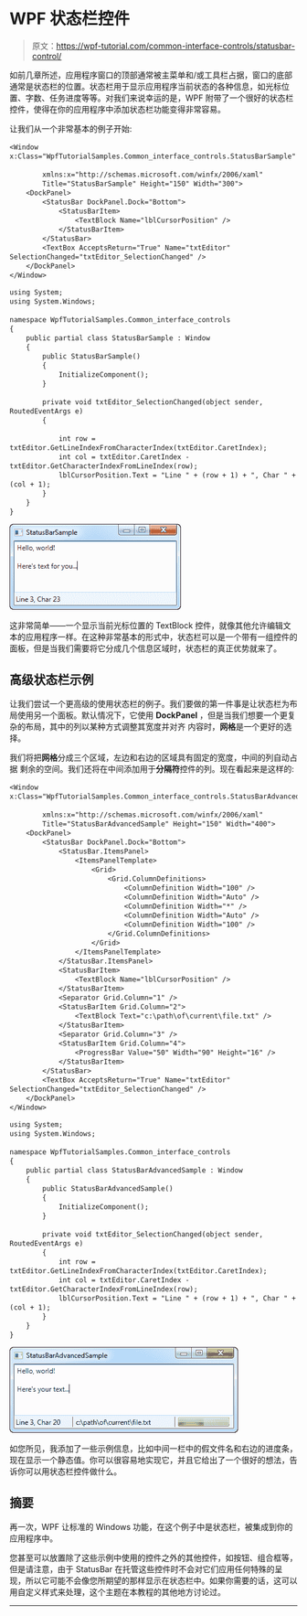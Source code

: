 # WPF 状态栏控件

> 原文：<https://wpf-tutorial.com/common-interface-controls/statusbar-control/>

如前几章所述，应用程序窗口的顶部通常被主菜单和/或工具栏占据，窗口的底部通常是状态栏的位置。状态栏用于显示应用程序当前状态的各种信息，如光标位置、字数、任务进度等等。对我们来说幸运的是，WPF 附带了一个很好的状态栏控件，使得在你的应用程序中添加状态栏功能变得非常容易。

让我们从一个非常基本的例子开始:

```
<Window x:Class="WpfTutorialSamples.Common_interface_controls.StatusBarSample"

        xmlns:x="http://schemas.microsoft.com/winfx/2006/xaml"
        Title="StatusBarSample" Height="150" Width="300">
	<DockPanel>
		<StatusBar DockPanel.Dock="Bottom">
			<StatusBarItem>
				<TextBlock Name="lblCursorPosition" />
			</StatusBarItem>
		</StatusBar>
		<TextBox AcceptsReturn="True" Name="txtEditor" SelectionChanged="txtEditor_SelectionChanged" />
	</DockPanel>
</Window>
```

```
using System;
using System.Windows;

namespace WpfTutorialSamples.Common_interface_controls
{
	public partial class StatusBarSample : Window
	{
		public StatusBarSample()
		{
			InitializeComponent();
		}

		private void txtEditor_SelectionChanged(object sender, RoutedEventArgs e)
		{

			int row = txtEditor.GetLineIndexFromCharacterIndex(txtEditor.CaretIndex);
			int col = txtEditor.CaretIndex - txtEditor.GetCharacterIndexFromLineIndex(row);
			lblCursorPosition.Text = "Line " + (row + 1) + ", Char " + (col + 1);
		}
	}
}
```

![](img/4331623ba4be7f5b8ae61f39c7ba0bda.png "A simple WPF StatusBar control")

这非常简单——一个显示当前光标位置的 TextBlock 控件，就像其他允许编辑文本的应用程序一样。在这种非常基本的形式中，状态栏可以是一个带有一组控件的面板，但是当我们需要将它分成几个信息区域时，状态栏的真正优势就来了。

<input type="hidden" name="IL_IN_ARTICLE">

## 高级状态栏示例

让我们尝试一个更高级的使用状态栏的例子。我们要做的第一件事是让状态栏为布局使用另一个面板。默认情况下，它使用 **DockPanel** ，但是当我们想要一个更复杂的布局，其中的列以某种方式调整其宽度并对齐 内容时，**网格**是一个更好的选择。

我们将把**网格**分成三个区域，左边和右边的区域具有固定的宽度，中间的列自动占据 剩余的空间。我们还将在中间添加用于**分隔符**控件的列。现在看起来是这样的:

```
<Window x:Class="WpfTutorialSamples.Common_interface_controls.StatusBarAdvancedSample"

        xmlns:x="http://schemas.microsoft.com/winfx/2006/xaml"
        Title="StatusBarAdvancedSample" Height="150" Width="400">
    <DockPanel>
        <StatusBar DockPanel.Dock="Bottom">
            <StatusBar.ItemsPanel>
                <ItemsPanelTemplate>
                    <Grid>
                        <Grid.ColumnDefinitions>
                            <ColumnDefinition Width="100" />
                            <ColumnDefinition Width="Auto" />
                            <ColumnDefinition Width="*" />
                            <ColumnDefinition Width="Auto" />
                            <ColumnDefinition Width="100" />
                        </Grid.ColumnDefinitions>
                    </Grid>
                </ItemsPanelTemplate>
            </StatusBar.ItemsPanel>
            <StatusBarItem>
                <TextBlock Name="lblCursorPosition" />
            </StatusBarItem>
            <Separator Grid.Column="1" />
            <StatusBarItem Grid.Column="2">
                <TextBlock Text="c:\path\of\current\file.txt" />
            </StatusBarItem>
            <Separator Grid.Column="3" />
            <StatusBarItem Grid.Column="4">
                <ProgressBar Value="50" Width="90" Height="16" />
            </StatusBarItem>
        </StatusBar>
        <TextBox AcceptsReturn="True" Name="txtEditor" SelectionChanged="txtEditor_SelectionChanged" />
    </DockPanel>
</Window>
```

```
using System;
using System.Windows;

namespace WpfTutorialSamples.Common_interface_controls
{
	public partial class StatusBarAdvancedSample : Window
	{
		public StatusBarAdvancedSample()
		{
			InitializeComponent();
		}

		private void txtEditor_SelectionChanged(object sender, RoutedEventArgs e)
		{
			int row = txtEditor.GetLineIndexFromCharacterIndex(txtEditor.CaretIndex);
			int col = txtEditor.CaretIndex - txtEditor.GetCharacterIndexFromLineIndex(row);
			lblCursorPosition.Text = "Line " + (row + 1) + ", Char " + (col + 1);
		}
	}
}
```

![](img/1b8c0832e9f122d196b00f43dab35281.png "A more advanced WPF StatusBar control sample")

如您所见，我添加了一些示例信息，比如中间一栏中的假文件名和右边的进度条，现在显示一个静态值。你可以很容易地实现它，并且它给出了一个很好的想法，告诉你可以用状态栏控件做什么。

## 摘要

再一次，WPF 让标准的 Windows 功能，在这个例子中是状态栏，被集成到你的应用程序中。

您甚至可以放置除了这些示例中使用的控件之外的其他控件，如按钮、组合框等，但是请注意，由于 StatusBar 在托管这些控件时不会对它们应用任何特殊的呈现，所以它可能不会像您所期望的那样显示在状态栏中。如果你需要的话，这可以用自定义样式来处理，这个主题在本教程的其他地方讨论过。

* * *